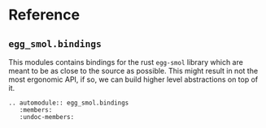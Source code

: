 # Reference

## `egg_smol.bindings`

This modules contains bindings for the rust `egg-smol` library which are meant to be as close to the source as possible. This might result in not the most ergonomic API, if so, we can build higher level abstractions on top of it.

```{eval-rst}
.. automodule:: egg_smol.bindings
   :members:
   :undoc-members:
```
